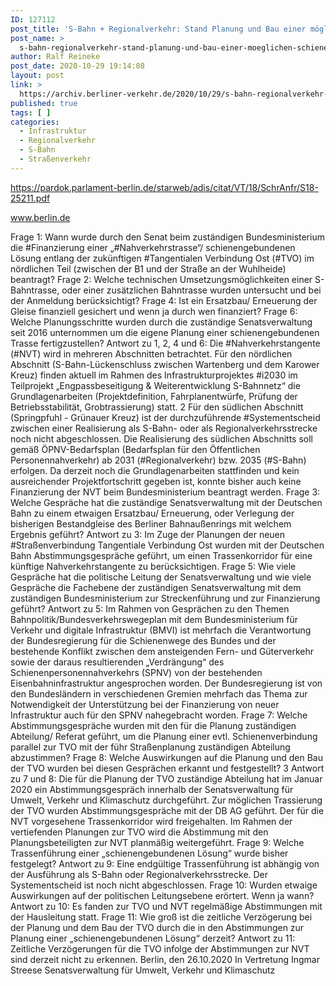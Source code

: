 ```yaml
---
ID: 127112
post_title: 'S-Bahn + Regionalverkehr: Stand Planung und Bau einer möglichen Schienenverbindung entlang der TVO im nördlichen Teil/ Biesdorf und Karlshorst, aus Senat'
post_name: >
  s-bahn-regionalverkehr-stand-planung-und-bau-einer-moeglichen-schienenverbindung-entlang-der-tvo-im-noerdlichen-teil-biesdorf-und-karlshorst-aus-senat
author: Ralf Reineke
post_date: 2020-10-29 19:14:08
layout: post
link: >
  https://archiv.berliner-verkehr.de/2020/10/29/s-bahn-regionalverkehr-stand-planung-und-bau-einer-moeglichen-schienenverbindung-entlang-der-tvo-im-noerdlichen-teil-biesdorf-und-karlshorst-aus-senat/
published: true
tags: [ ]
categories:
  - Infrastruktur
  - Regionalverkehr
  - S-Bahn
  - Straßenverkehr
---
```

https://pardok.parlament-berlin.de/starweb/adis/citat/VT/18/SchrAnfr/S18-25211.pdf

www.berlin.de

Frage 1:
Wann wurde durch den Senat beim zuständigen Bundesministerium die #Finanzierung einer
„#Nahverkehrstrasse“/ schienengebundenen Lösung entlang der zukünftigen #Tangentialen Verbindung Ost
(#TVO) im nördlichen Teil (zwischen der B1 und der Straße an der Wuhlheide) beantragt?
Frage 2:
Welche technischen Umsetzungsmöglichkeiten einer S-Bahntrasse, oder einer zusätzlichen Bahntrasse
wurden untersucht und bei der Anmeldung berücksichtigt?
Frage 4:
Ist ein Ersatzbau/ Erneuerung der Gleise finanziell gesichert und wenn ja durch wen finanziert?
Frage 6:
Welche Planungsschritte wurden durch die zuständige Senatsverwaltung seit 2016 unternommen um die
eigene Planung einer schienengebundenen Trasse fertigzustellen?
Antwort zu 1, 2, 4 und 6:
Die #Nahverkehrstangente (#NVT) wird in mehreren Abschnitten betrachtet.
Für den nördlichen Abschnitt (S-Bahn-Lückenschluss zwischen Wartenberg und dem
Karower Kreuz) finden aktuell im Rahmen des Infrastrukturprojektes #i2030 im Teilprojekt
„Engpassbeseitigung &amp; Weiterentwicklung S-Bahnnetz“ die Grundlagenarbeiten
(Projektdefinition, Fahrplanentwürfe, Prüfung der Betriebsstabilität, Grobtrassierung) statt.
2
Für den südlichen Abschnitt (Springpfuhl - Grünauer Kreuz) ist der durchzuführende
#Systementscheid zwischen einer Realisierung als S-Bahn- oder als
Regionalverkehrsstrecke noch nicht abgeschlossen. Die Realisierung des südlichen
Abschnitts soll gemäß ÖPNV-Bedarfsplan (Bedarfsplan für den Öffentlichen
Personennahverkehr) ab 2031 (#Regionalverkehr) bzw. 2035 (#S-Bahn) erfolgen.
Da derzeit noch die Grundlagenarbeiten stattfinden und kein ausreichender
Projektfortschritt gegeben ist, konnte bisher auch keine Finanzierung der NVT beim
Bundesministerium beantragt werden.
Frage 3:
Welche Gespräche hat die zuständige Senatsverwaltung mit der Deutschen Bahn zu einem etwaigen
Ersatzbau/ Erneuerung, oder Verlegung der bisherigen Bestandgleise des Berliner Bahnaußenrings mit
welchem Ergebnis geführt?
Antwort zu 3:
Im Zuge der Planungen der neuen #Straßenverbindung Tangentiale Verbindung Ost
wurden mit der Deutschen Bahn Abstimmungsgespräche geführt, um einen
Trassenkorridor für eine künftige Nahverkehrstangente zu berücksichtigen.
Frage 5:
Wie viele Gespräche hat die politische Leitung der Senatsverwaltung und wie viele Gespräche die
Fachebene der zuständigen Senatsverwaltung mit dem zuständigen Bundesministerium zur
Streckenführung und zur Finanzierung geführt?
Antwort zu 5:
Im Rahmen von Gesprächen zu den Themen Bahnpolitik/Bundesverkehrswegeplan mit
dem Bundesministerium für Verkehr und digitale Infrastruktur (BMVI) ist mehrfach die
Verantwortung der Bundesregierung für die Schienenwege des Bundes und der
bestehende Konflikt zwischen dem ansteigenden Fern- und Güterverkehr sowie der
daraus resultierenden „Verdrängung“ des Schienenpersonennahverkehrs (SPNV) von der
bestehenden Eisenbahninfrastruktur angesprochen worden. Der Bundesregierung ist von
den Bundesländern in verschiedenen Gremien mehrfach das Thema zur Notwendigkeit
der Unterstützung bei der Finanzierung von neuer Infrastruktur auch für den SPNV
nahegebracht worden.
Frage 7:
Welche Abstimmungsgespräche wurden mit den für die Planung zuständigen Abteilung/ Referat geführt, um
die Planung einer evtl. Schienenverbindung parallel zur TVO mit der führ Straßenplanung zuständigen
Abteilung abzustimmen?
Frage 8:
Welche Auswirkungen auf die Planung und den Bau der TVO wurden bei diesen Gesprächen erkannt und
festgestellt?
3
Antwort zu 7 und 8:
Die für die Planung der TVO zuständige Abteilung hat im Januar 2020 ein
Abstimmungsgespräch innerhalb der Senatsverwaltung für Umwelt, Verkehr und
Klimaschutz durchgeführt. Zur möglichen Trassierung der TVO wurden
Abstimmungsgespräche mit der DB AG geführt. Der für die NVT vorgesehene
Trassenkorridor wird freigehalten. Im Rahmen der vertiefenden Planungen zur TVO wird
die Abstimmung mit den Planungsbeteiligten zur NVT planmäßig weitergeführt.
Frage 9:
Welche Trassenführung einer „schienengebundenen Lösung“ wurde bisher festgelegt?
Antwort zu 9:
Eine endgültige Trassenführung ist abhängig von der Ausführung als S-Bahn oder
Regionalverkehrsstrecke. Der Systementscheid ist noch nicht abgeschlossen.
Frage 10:
Wurden etwaige Auswirkungen auf der politischen Leitungsebene erörtert. Wenn ja wann?
Antwort zu 10:
Es fanden zur TVO und NVT regelmäßige Abstimmungen mit der Hausleitung statt.
Frage 11:
Wie groß ist die zeitliche Verzögerung bei der Planung und dem Bau der TVO durch die in den
Abstimmungen zur Planung einer „schienengebundenen Lösung“ derzeit?
Antwort zu 11:
Zeitliche Verzögerungen für die TVO infolge der Abstimmungen zur NVT sind derzeit nicht
zu erkennen.
Berlin, den 26.10.2020
In Vertretung
Ingmar Streese
Senatsverwaltung für
Umwelt, Verkehr und Klimaschutz